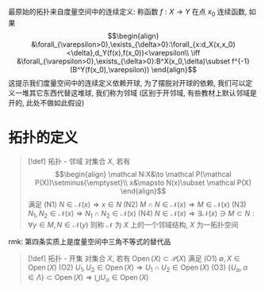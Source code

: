最原始的拓扑来自度量空间中的连续定义: 称函数 $f:X\to Y$ 在点 $x_0$ 连续函数, 如果
$$\begin{align}
&\forall_{\varepsilon>0},\exists_{\delta>0}:\forall_{x:d_X(x,x_0)<\delta},d_Y(f(x),f(x_0))<\varepsilon\\
\iff &\forall_{\varepsilon>0},\exists_{\delta>0}:B^X(x_0,\delta)\subset f^{-1}(B^Y(f(x_0),\varepsilon))
\end{align}$$
这提示我们度量空间中的连续定义依赖开球, 为了摆脱对开球的依赖, 我们可以定义一堆其它东西代替这堆球, 我们称为邻域 (区别于开邻域, 有些教材上默认邻域是开的, 此处不做如此假设)

# 拓扑的定义

> [!def] 拓扑 - 邻域
> 对集合 $X$, 若有
> $$\begin{align}
> \mathcal N:X&\to \mathcal P(\mathcal P(X))\setminus{\emptyset}\\
> x&\mapsto N(x)\subset \mathcal P(X)
> \end{align}$$
> 满足
> (N1) $N\in \mathcal N (x)\Rightarrow x\in N$
> (N2) $M\cap N\in\mathcal N(x)\Rightarrow M\in\mathcal N(x)$
> (N3) $N_1,N_2\in\mathcal  N(x)\Rightarrow N_1\cap N_2\in\mathcal N(x)$
> (N4) $N\in\mathcal N(x)\Rightarrow\exists \mathcal N(x)\ni M\subset N:\forall y\in M,N\in\mathcal N(y)$
> 则称 $\mathcal N$ 为 $X$ 上的一个邻域结构, $X$ 为一拓扑空间

rmk: 第四条实质上是度量空间中三角不等式的替代品

> [!def] 拓扑 - 开集
> 对集合 $X$, 若有 $\operatorname{Open}(X)\subset \mathcal P(X)$ 满足
> (O1) $\emptyset, X\in\operatorname{Open}(X)$
> (O2) $U_1,U_2\in\operatorname{Open}(X)\Rightarrow U_1\cap U_2\in\operatorname{Open}(X)$
> (O3) $\{U_\alpha,\alpha\in\Lambda\}\subset \operatorname{Open}(X)\Rightarrow \bigcup U_\alpha\in\operatorname{Open}(X)$

